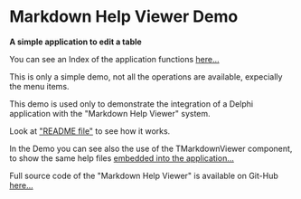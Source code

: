 ﻿# Markdown Help Viewer Demo

**A simple application to edit a table**

You can see an Index of the application functions [here...](Index.mdown)

This is only a simple demo, not all the operations are available, expecially the menu items.

This demo is used only to demonstrate the integration of a Delphi application with the "Markdown Help Viewer" system.

Look at ["README file"](README.md) to see how it works.

In the Demo you can see also the use of the TMarkdownViewer component, to show the same help files [embedded into the application...](EmbeddedHelp.md)

Full source code of the "Markdown Help Viewer" is available on Git-Hub [here...](https://github.com/EtheaDev/MarkdownHelpViewer)
